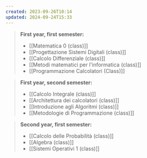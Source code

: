 ```yaml
---
created: 2023-09-26T10:14
updated: 2024-09-24T15:33
---
```


>**First year, first semester:**
>- [[Matematica 0 (class)]]
>- [[Progettazione Sistemi Digitali (class)]]
>- [[Calcolo Differenziale (class)]]
>- [[Metodi matematici per l'informatica (class)]]
>- [[Programmazione Calcolatori (Class)]]

>**First year, second semester:**
>- [[Calcolo Integrale (class)]]
>- [[Architettura dei calcolatori (class)]]
>- [[Introduzione agli Algoritmi (class)]]
>- [[Metodologie di Programmazione (class)]]

>**Second year, first semester:**
>- [[Calcolo delle Probabilità (class)]]
>- [[Algebra (class)]]
>- [[Sistemi Operativi 1 (class)]]